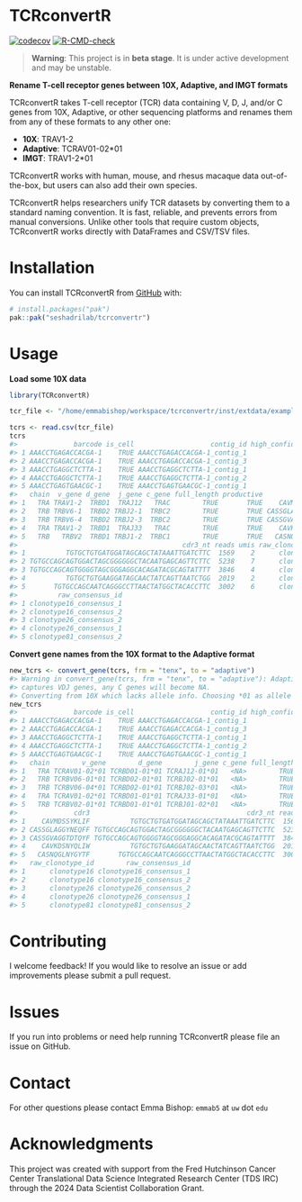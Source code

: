 
# TCRconvertR

<!-- badges: start -->
[![codecov](https://codecov.io/gh/seshadrilab/tcrconvertr/graph/badge.svg?token=JVURVQO10D)](https://codecov.io/gh/seshadrilab/tcrconvertr)
[![R-CMD-check](https://github.com/seshadrilab/tcrconvertr/actions/workflows/R-CMD-check.yaml/badge.svg)](https://github.com/seshadrilab/tcrconvertr/actions/workflows/R-CMD-check.yaml)
<!-- badges: end -->

> **Warning**: This project is in **beta stage**. It is under active
> development and may be unstable.

**Rename T-cell receptor genes between 10X, Adaptive, and IMGT formats**

TCRconvertR takes T-cell receptor (TCR) data containing V, D, J, and/or
C genes from 10X, Adaptive, or other sequencing platforms and renames
them from any of these formats to any other one:

- **10X**: TRAV1-2
- **Adaptive**: TCRAV01-02\*01
- **IMGT**: TRAV1-2\*01

TCRconvertR works with human, mouse, and rhesus macaque data
out-of-the-box, but users can also add their own species.

TCRconvertR helps researchers unify TCR datasets by converting them to a
standard naming convention. It is fast, reliable, and prevents errors
from manual conversions. Unlike other tools that require custom objects,
TCRconvertR works directly with DataFrames and CSV/TSV files.

# Installation

You can install TCRconvertR from [GitHub](https://github.com/) with:

``` r
# install.packages("pak")
pak::pak("seshadrilab/tcrconvertr")
```

# Usage

**Load some 10X data**

``` r
library(TCRconvertR)

tcr_file <- "/home/emmabishop/workspace/tcrconvertr/inst/extdata/examples/tenx.csv"

tcrs <- read.csv(tcr_file)
tcrs
#>              barcode is_cell                   contig_id high_confidence length
#> 1 AAACCTGAGACCACGA-1    TRUE AAACCTGAGACCACGA-1_contig_1            TRUE    521
#> 2 AAACCTGAGACCACGA-1    TRUE AAACCTGAGACCACGA-1_contig_3            TRUE    584
#> 3 AAACCTGAGGCTCTTA-1    TRUE AAACCTGAGGCTCTTA-1_contig_1            TRUE    551
#> 4 AAACCTGAGGCTCTTA-1    TRUE AAACCTGAGGCTCTTA-1_contig_2            TRUE    518
#> 5 AAACCTGAGTGAACGC-1    TRUE AAACCTGAGTGAACGC-1_contig_1            TRUE    674
#>   chain  v_gene d_gene  j_gene c_gene full_length productive            cdr3
#> 1   TRA TRAV1-2  TRBD1  TRAJ12   TRAC        TRUE       TRUE    CAVMDSSYKLIF
#> 2   TRB TRBV6-1  TRBD2 TRBJ2-1  TRBC2        TRUE       TRUE CASSGLAGGYNEQFF
#> 3   TRB TRBV6-4  TRBD2 TRBJ2-3  TRBC2        TRUE       TRUE CASSGVAGGTDTQYF
#> 4   TRA TRAV1-2  TRBD1  TRAJ33   TRAC        TRUE       TRUE    CAVKDSNYQLIW
#> 5   TRB   TRBV2  TRBD1 TRBJ1-2  TRBC1        TRUE       TRUE   CASNQGLNYGYTF
#>                                         cdr3_nt reads umis raw_clonotype_id
#> 1          TGTGCTGTGATGGATAGCAGCTATAAATTGATCTTC  1569    2      clonotype16
#> 2 TGTGCCAGCAGTGGACTAGCGGGGGGCTACAATGAGCAGTTCTTC  5238    7      clonotype16
#> 3 TGTGCCAGCAGTGGGGTAGCGGGAGGCACAGATACGCAGTATTTT  3846    4      clonotype26
#> 4          TGTGCTGTGAAGGATAGCAACTATCAGTTAATCTGG  2019    2      clonotype26
#> 5       TGTGCCAGCAATCAGGGCCTTAACTATGGCTACACCTTC  3002    6      clonotype81
#>          raw_consensus_id
#> 1 clonotype16_consensus_1
#> 2 clonotype16_consensus_2
#> 3 clonotype26_consensus_2
#> 4 clonotype26_consensus_1
#> 5 clonotype81_consensus_2
```

**Convert gene names from the 10X format to the Adaptive format**

``` r
new_tcrs <- convert_gene(tcrs, frm = "tenx", to = "adaptive")
#> Warning in convert_gene(tcrs, frm = "tenx", to = "adaptive"): Adaptive only
#> captures VDJ genes, any C genes will become NA.
#> Converting from 10X which lacks allele info. Choosing *01 as allele for all genes.
new_tcrs
#>              barcode is_cell                   contig_id high_confidence length
#> 1 AAACCTGAGACCACGA-1    TRUE AAACCTGAGACCACGA-1_contig_1            TRUE    521
#> 2 AAACCTGAGACCACGA-1    TRUE AAACCTGAGACCACGA-1_contig_3            TRUE    584
#> 3 AAACCTGAGGCTCTTA-1    TRUE AAACCTGAGGCTCTTA-1_contig_1            TRUE    551
#> 4 AAACCTGAGGCTCTTA-1    TRUE AAACCTGAGGCTCTTA-1_contig_2            TRUE    518
#> 5 AAACCTGAGTGAACGC-1    TRUE AAACCTGAGTGAACGC-1_contig_1            TRUE    674
#>   chain        v_gene        d_gene        j_gene c_gene full_length productive
#> 1   TRA TCRAV01-02*01 TCRBD01-01*01 TCRAJ12-01*01   <NA>        TRUE       TRUE
#> 2   TRB TCRBV06-01*01 TCRBD02-01*01 TCRBJ02-01*01   <NA>        TRUE       TRUE
#> 3   TRB TCRBV06-04*01 TCRBD02-01*01 TCRBJ02-03*01   <NA>        TRUE       TRUE
#> 4   TRA TCRAV01-02*01 TCRBD01-01*01 TCRAJ33-01*01   <NA>        TRUE       TRUE
#> 5   TRB TCRBV02-01*01 TCRBD01-01*01 TCRBJ01-02*01   <NA>        TRUE       TRUE
#>              cdr3                                       cdr3_nt reads umis
#> 1    CAVMDSSYKLIF          TGTGCTGTGATGGATAGCAGCTATAAATTGATCTTC  1569    2
#> 2 CASSGLAGGYNEQFF TGTGCCAGCAGTGGACTAGCGGGGGGCTACAATGAGCAGTTCTTC  5238    7
#> 3 CASSGVAGGTDTQYF TGTGCCAGCAGTGGGGTAGCGGGAGGCACAGATACGCAGTATTTT  3846    4
#> 4    CAVKDSNYQLIW          TGTGCTGTGAAGGATAGCAACTATCAGTTAATCTGG  2019    2
#> 5   CASNQGLNYGYTF       TGTGCCAGCAATCAGGGCCTTAACTATGGCTACACCTTC  3002    6
#>   raw_clonotype_id        raw_consensus_id
#> 1      clonotype16 clonotype16_consensus_1
#> 2      clonotype16 clonotype16_consensus_2
#> 3      clonotype26 clonotype26_consensus_2
#> 4      clonotype26 clonotype26_consensus_1
#> 5      clonotype81 clonotype81_consensus_2
```

# Contributing

I welcome feedback! If you would like to resolve an issue or add
improvements please submit a pull request.

# Issues

If you run into problems or need help running TCRconvertR please file an
issue on GitHub.

# Contact

For other questions please contact Emma Bishop: `emmab5` at `uw` dot
`edu`

# Acknowledgments

This project was created with support from the Fred Hutchinson Cancer
Center Translational Data Science Integrated Research Center (TDS IRC)
through the 2024 Data Scientist Collaboration Grant.
